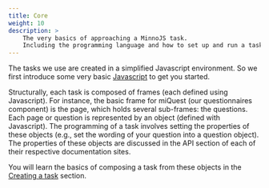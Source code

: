```yaml
---
title: Core
weight: 10
description: >
    The very basics of approaching a MinnoJS task.
    Including the programming language and how to set up and run a task online.
---
```


The tasks we use are created in a simplified Javascript environment.
So we first introduce some very basic [Javascript](javascript) to get you started.

Structurally, each task is composed of frames (each defined using Javascript).
For instance, the basic frame for miQuest (our questionnaires component) is the page, which holds several sub-frames: the questions.
Each page or question is represented by an object (defined with Javascript).
The programming of a task involves setting the properties of these objects (e.g., set the wording of your question into a question object).
The properties of these objects are discussed in the API section of each of their respective documentation sites.

You will learn the basics of composing a task from these objects in the [Creating a task](create) section.
